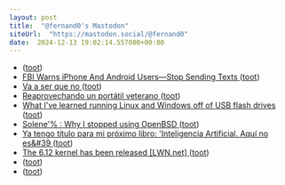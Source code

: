 ```yaml
---
layout: post
title:  "@fernand0's Mastodon"
siteUrl:  "https://mastodon.social/@fernand0"
date:  2024-12-13 19:02:14.557000+00:00
---
```

*  [ ](https://masto.es/@DanielSanz) ([toot](https://mastodon.social/@fernand0/113647061208512911))
*  [FBI Warns iPhone And Android Users—Stop Sending Texts ](https://www.forbes.com/sites/zakdoffman/2024/12/05/fbi-warns-iphone-and-android-users-stop-sending-texts) ([toot](https://mastodon.social/@fernand0/113647006300659811))
*  [Va a ser que no ](https://avecesunafoto.wordpress.com/2024/12/13/va-a-ser-que-no) ([toot](https://mastodon.social/@fernand0/113646996846946741))
*  [Reaprovechando un portátil veterano ](https://changlonet.com/blog/reaprovechando-un-porttil-veterano) ([toot](https://mastodon.social/@fernand0/113646751805323991))
*  [What I've learned running Linux and Windows off of USB flash drives ](https://ounapuu.ee/posts/2024/12/02/linux-on-usb) ([toot](https://mastodon.social/@fernand0/113646543804538667))
*  [Solene'% : Why I stopped using OpenBSD ](https://dataswamp.org/~solene/2024-11-15-why-i-stopped-using-openbsd.htm) ([toot](https://mastodon.social/@fernand0/113646274566495715))
*  [Ya tengo título para mi próximo libro: &#39;Inteligencia Artificial. Aquí no es&#39 ](https://mastodon.social/@fernand0/113645818676118766) ([toot](https://mastodon.social/@fernand0/113645818676118766))
*  [The 6.12 kernel has been released [LWN.net] ](https://lwn.net/Articles/997958) ([toot](https://mastodon.social/@fernand0/113645552988408224))
*  [ ](https://mastodon.social/@BurpBlog) ([toot](https://mastodon.social/@fernand0/113645340209585486))
*  [ ](https://mastodon.social/users/fernand0/statuses/113645339424093145/activity) ([toot](https://mastodon.social/users/fernand0/statuses/113645339424093145/activity))
